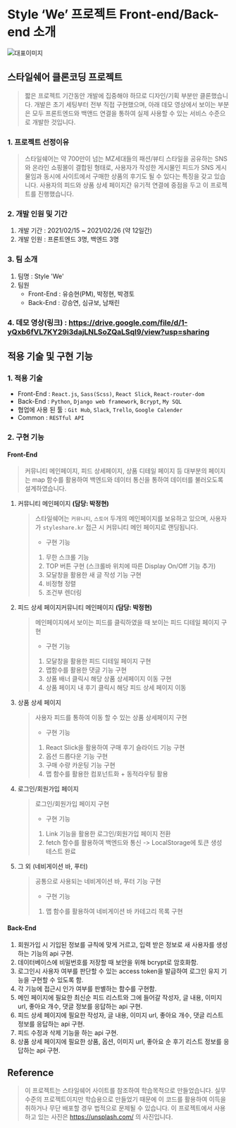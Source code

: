 # Style ‘We’ 프로젝트 Front-end/Back-end 소개

![대표이미지](https://media.vlpt.us/images/mementomori/post/8ebba9b4-3ce9-4df4-8fdc-a59ce045046e/%E1%84%89%E1%85%B3%E1%84%8F%E1%85%B3%E1%84%85%E1%85%B5%E1%86%AB%E1%84%89%E1%85%A3%E1%86%BA%202021-02-17%20%E1%84%8B%E1%85%A9%E1%84%8C%E1%85%A5%E1%86%AB%209.14.27.png)

## 스타일쉐어 클론코딩 프로젝트

> 짧은 프로젝트 기간동안 개발에 집중해야 하므로 디자인/기획 부분만 클론했습니다.
> 개발은 초기 세팅부터 전부 직접 구현했으며, 아래 데모 영상에서 보이는 부분은 모두 프론트엔드와 백앤드 연결을 통하여 실제 사용할 수 있는 서비스 수준으로 개발한 것입니다.

### 1. 프로젝트 선정이유

> 스타일쉐어는 약 700만이 넘는 MZ세대들의 패션/뷰티 스타일을 공유하는 SNS와 온라인 쇼핑몰이 결합된 형태로,
> 사용자가 작성한 게시물인 피드가 SNS 게시물임과 동시에 사이트에서 구매한 상품의 후기도 될 수 있다는 특징을 갖고 있습니다.
> 사용자의 피드와 상품 상세 페이지간 유기적 연결에 중점을 두고 이 프로젝트를 진행했습니다.

### 2. 개발 인원 및 기간

1. 개발 기간 : 2021/02/15 ~ 2021/02/26 (약 12일간)
2. 개발 인원 : 프론트엔드 3명, 백엔드 3명

### 3. 팀 소개

1. 팀명 : Style 'We'
2. 팀원
   - Front-End : 유승현(PM), 박정현, 박경토
   - Back-End : 강승연, 심규보, 남채린

### 4. 데모 영상(링크) : https://drive.google.com/file/d/1-yQxb6fVL7KY29i3dajLNLSoZQaLSqI9/view?usp=sharing


## 적용 기술 및 구현 기능

### 1. 적용 기술

- Front-End : `React.js`, `Sass(Scss)`, `React Slick`, `React-router-dom`
- Back-End : `Python`, `Django web framework`, `Bcrypt`, `My SQL`
- 협업에 사용 된 툴 : `Git Hub`, `Slack`, `Trello`, `Google Calender`
- Common : `RESTful API`

### 2. 구현 기능

#### Front-End

> 커뮤니티 메인페이지, 피드 상세페이지, 상품 디테일 페이지 등 대부분의 페이지는 map 함수를 활용하여 백엔드와 데이터 통신을 통하여
> 데이터를 불러오도록 설계하였습니다.

1. 커뮤니티 메인페이지 **(담당: 박정현)**

   > 스타일쉐어는 `커뮤니티`, `스토어` 두개의 메인페이지를 보유하고 있으며, 사용자가 `styleshare.kr` 접근 시 커뮤니티 메인 페이지로 랜딩됩니다.
   >
   > - 구현 기능
   >
   > 1. 무한 스크롤 기능
   > 2. TOP 버튼 구현 (스크롤바 위치에 따른 Display On/Off 기능 추가)
   > 3. 모달창을 활용한 새 글 작성 기능 구현
   > 4. 비정형 정렬
   > 5. 조건부 렌더링

2. 피드 상세 페이지커뮤니티 메인페이지 **(담당: 박정현)**

   > 메인페이지에서 보이는 피드를 클릭하였을 때 보이는 피드 디테일 페이지 구현
   >
   > - 구현 기능
   >
   > 1. 모달창을 활용한 피드 디테일 페이지 구현
   > 2. 맵함수를 활용한 댓글 기능 구현
   > 3. 상품 배너 클릭시 해당 상품 상세페이지 이동 구현
   > 4. 상품 페이지 내 후기 클릭시 해당 피드 상세 페이지 이동 

3. 상품 상세 페이지

   > 사용자 피드를 통하여 이동 할 수 있는 상품 상세페이지 구현
   >
   > - 구현 기능
   >
   > 1. React Slick을 활용하여 구매 후기 슬라이드 기능 구현
   > 2. 옵션 드롭다운 기능 구현
   > 3. 구매 수량 카운팅 기능 구현
   > 4. 맵 함수를 활용한 컴포넌트화 + 동적라우팅 활용

4. 로그인/회원가입 페이지

   > 로그인/회원가입 페이지 구현
   >
   > - 구현 기능
   >
   > 1. Link 기능을 활용한 로그인/회원가입 페이지 전환
   > 2. fetch 함수를 활용하여 백엔드와 통신 -> LocalStorage에 토큰 생성 테스트 완료

5. 그 외 (네비게이션 바, 푸터)
   > 공통으로 사용되는 네비게이션 바, 푸터 기능 구현
   >
   > - 구현 기능
   >
   > 1. 맵 함수를 활용하여 네비게이션 바 카테고리 목록 구현

#### Back-End

1. 회원가입 시 기입된 정보를 규칙에 맞게 거르고, 입력 받은 정보로 새 사용자를 생성하는 기능의 api 구현.
2. 데이터베이스에 비밀번호를 저장할 때 보안을 위해 bcrypt로 암호화함.
3. 로그인시 사용자 여부를 판단할 수 있는 access token을 발급하여 로그인 유지 기능을 구현할 수 있도록 함.
4. 각 기능에 접근시 인가 여부를 판별하는 함수를 구현함.
5. 메인 페이지에 필요한 최신순 피드 리스트와 그에 들어갈 작성자, 글 내용, 이미지 url, 좋아요 개수, 댓글 정보를 응답하는 api 구현.
6. 피드 상세 페이지에 필요한 작성자, 글 내용, 이미지 url, 좋아요 개수, 댓글 리스트 정보를 응답하는 api 구현.
7. 피드 수정과 삭제 기능을 하는 api 구현.
8. 상품 상세 페이지에 필요한 상품, 옵션, 이미지 url, 좋아요 순 후기 리스트 정보를 응답하는 api 구현.

## Reference

> 이 프로젝트는 스타일쉐어 사이트를 참조하여 학습목적으로 만들었습니다.
> 실무수준의 프로젝트이지만 학습용으로 만들었기 때문에 이 코드를 활용하여 이득을 취하거나 무단 배포할 경우 법적으로 문제될 수 있습니다.
> 이 프로젝트에서 사용하고 있는 사진은 https://unsplash.com/ 의 사진입니다.
